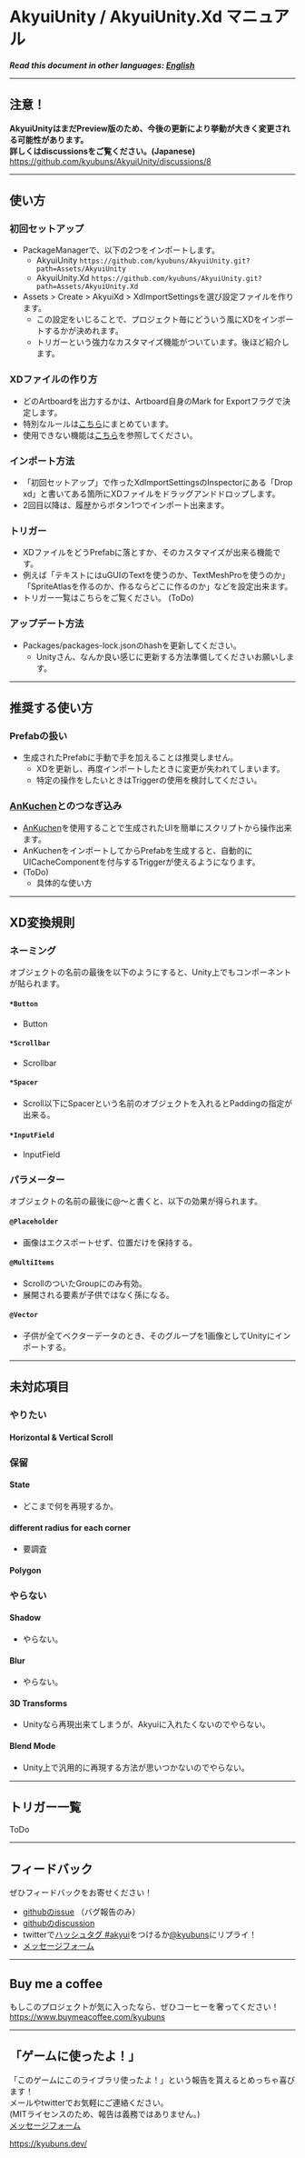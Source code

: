 # AkyuiUnity / AkyuiUnity.Xd マニュアル

***Read this document in other languages: [English](https://github.com/kyubuns/AkyuiUnity/blob/main/Manual/Manual_en.md)***

---
## 注意！

**AkyuiUnityはまだPreview版のため、今後の更新により挙動が大きく変更される可能性があります。**  
**詳しくはdiscussionsをご覧ください。(Japanese)**  
https://github.com/kyubuns/AkyuiUnity/discussions/8

---
## 使い方

### 初回セットアップ

- PackageManagerで、以下の2つをインポートします。
  - AkyuiUnity `https://github.com/kyubuns/AkyuiUnity.git?path=Assets/AkyuiUnity`
  - AkyuiUnity.Xd `https://github.com/kyubuns/AkyuiUnity.git?path=Assets/AkyuiUnity.Xd`
- Assets > Create > AkyuiXd > XdImportSettingsを選び設定ファイルを作ります。
  - この設定をいじることで、プロジェクト毎にどういう風にXDをインポートするかが決めれます。
  - トリガーという強力なカスタマイズ機能がついています。後ほど紹介します。


### XDファイルの作り方

- どのArtboardを出力するかは、Artboard自身のMark for Exportフラグで決定します。
- 特別なルールは[こちら](https://github.com/kyubuns/AkyuiUnity/blob/main/Manual/Manual_ja.md#xd%E5%A4%89%E6%8F%9B%E8%A6%8F%E5%89%87)にまとめています。
- 使用できない機能は[こちら](https://github.com/kyubuns/AkyuiUnity/blob/main/Manual/Manual_ja.md#%E6%9C%AA%E5%AF%BE%E5%BF%9C%E9%A0%85%E7%9B%AE)を参照してください。


### インポート方法

- 「初回セットアップ」で作ったXdImportSettingsのInspectorにある「Drop xd」と書いてある箇所にXDファイルをドラッグアンドドロップします。
- 2回目以降は、履歴からボタン1つでインポート出来ます。


### トリガー

- XDファイルをどうPrefabに落とすか、そのカスタマイズが出来る機能です。
- 例えば「テキストにはuGUIのTextを使うのか、TextMeshProを使うのか」「SpriteAtlasを作るのか、作るならどこに作るのか」などを設定出来ます。
- トリガー一覧はこちらをご覧ください。 (ToDo)


### アップデート方法

- Packages/packages-lock.jsonのhashを更新してください。
  - Unityさん、なんか良い感じに更新する方法準備してくださいお願いします。


---
## 推奨する使い方

### Prefabの扱い

- 生成されたPrefabに手動で手を加えることは推奨しません。
  - XDを更新し、再度インポートしたときに変更が失われてしまいます。
  - 特定の操作をしたいときはTriggerの使用を検討してください。


### [AnKuchen](https://github.com/kyubuns/AnKuchen)とのつなぎ込み

- [AnKuchen](https://github.com/kyubuns/AnKuchen)を使用することで生成されたUIを簡単にスクリプトから操作出来ます。
- AnKuchenをインポートしてからPrefabを生成すると、自動的にUICacheComponentを付与するTriggerが使えるようになります。
- (ToDo)
  - 具体的な使い方


---
## XD変換規則

### ネーミング

オブジェクトの名前の最後を以下のようにすると、Unity上でもコンポーネントが貼られます。

#### `*Button`

- Button

#### `*Scrollbar`

- Scrollbar

#### `*Spacer`

- Scroll以下にSpacerという名前のオブジェクトを入れるとPaddingの指定が出来る。

#### `*InputField`

- InputField


### パラメーター

オブジェクトの名前の最後に@〜と書くと、以下の効果が得られます。

#### `@Placeholder`

- 画像はエクスポートせず、位置だけを保持する。

#### `@MultiItems`

- ScrollのついたGroupにのみ有効。
- 展開される要素が子供ではなく孫になる。

#### `@Vector`

- 子供が全てベクターデータのとき、そのグループを1画像としてUnityにインポートする。


---
## 未対応項目

### やりたい

#### Horizontal & Vertical Scroll

### 保留

#### State

- どこまで何を再現するか。

#### different radius for each corner

- 要調査

#### Polygon


### やらない

#### Shadow

- やらない。

#### Blur

- やらない。

#### 3D Transforms

- Unityなら再現出来てしまうが、Akyuiに入れたくないのでやらない。

#### Blend Mode

- Unity上で汎用的に再現する方法が思いつかないのでやらない。


---
## トリガー一覧

ToDo


---
## フィードバック

ぜひフィードバックをお寄せください！

- [githubのissue](https://github.com/kyubuns/AkyuiUnity/issues) （バグ報告のみ）
- [githubのdiscussion](https://github.com/kyubuns/AkyuiUnity/discussions)
- twitterで[ハッシュタグ #akyui](https://twitter.com/search?q=%23akyui)をつけるか[@kyubuns](https://twitter.com/kyubuns)にリプライ！
- [メッセージフォーム](https://kyubuns.dev/message.html)


---
## Buy me a coffee

もしこのプロジェクトが気に入ったなら、ぜひコーヒーを奢ってください！  
https://www.buymeacoffee.com/kyubuns


---
## 「ゲームに使ったよ！」

「このゲームにこのライブラリ使ったよ！」という報告を貰えるとめっちゃ喜びます！  
メールやtwitterでお気軽にご連絡ください。  
(MITライセンスのため、報告は義務ではありません。)  
[メッセージフォーム](https://kyubuns.dev/message.html)

https://kyubuns.dev/
